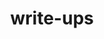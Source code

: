---
title: write-ups
description: CTFs' write-up
image:

# Badge style
style:
    background: "#2a9d8f"
    color: "#fff"
---